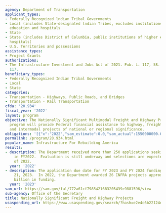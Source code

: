 ```yaml
---
agency: Department of Transportation
applicant_types:
- Federally Recognized lndian Tribal Governments
- Local (includes State-designated lndian Tribes, excludes institutions of higher
  education and hospitals
- State
- State (includes District of Columbia, public institutions of higher education and
  hospitals)
- U.S. Territories and possessions
assistance_types:
- Project Grants
authorizations:
- The Infrastructure Investment and Jobs Act of 2021. Pub. L. 117, 58. 23 U.S.C. &sect;
  117.
beneficiary_types:
- Federally Recognized Indian Tribal Governments
- Local
- State
categories:
- Transportation - Highways, Public Roads, and Bridges
- Transportation - Rail Transportation
cfda: '20.934'
fiscal_year: '2022'
layout: program
objective: The Nationally Significant Multimodal Freight and Highway Projects (NSMFHP)
  program will provide Federal financial assistance to highway, freight rail, port,
  and intermodal projects of national or regional significance.
obligations: '[{"x":"2022","sam_estimate":0.0,"sam_actual":1550000000.0,"usa_spending_actual":119848731.67},{"x":"2023","sam_estimate":1510000000.0,"sam_actual":0.0,"usa_spending_actual":44000000.0},{"x":"2024","sam_estimate":1530000000.0,"sam_actual":0.0,"usa_spending_actual":0.0}]'
permalink: /program/20.934.html
popular_name: Infrastructure For Rebuilding America
results:
- description: The Department received more than 250 applications seeking INFRA funding
    in FY2022.  Evaluation is still underway and selections are expected in the fall
    of 2022.
  year: '2022'
- description: The application due date for FY 2023 and FY 2024 funding is August
    21, 2023.  In 2022, the Department awarded 26 INFRA projects approximately $1.5
    billion in funding.
  year: '2023'
sam_url: https://sam.gov/fal/772a61cf7985421683205439c9881596/view
sub-agency: Office of the Secretary
title: Nationally Significant Freight and Highway Projects
usaspending_url: https://www.usaspending.gov/search/?hash=e2e4c6b22124d02ccf1b378a8eca7ae8
---
```

